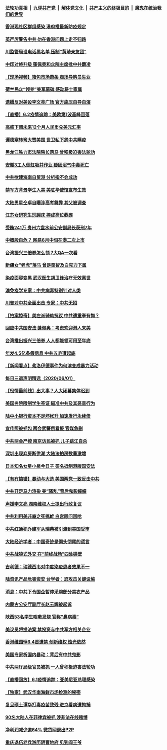 

####  [法轮功真相](../../../../basic/blob/master/README.md?t=06030031) &nbsp;|&nbsp; [九评共产党](../../../../9ping.md/blob/master/README.md?t=06030031) &nbsp;|&nbsp; [解体党文化](../../../../jtdwh.md/blob/master/README.md?t=06030031)  &nbsp;|&nbsp; [共产主义的终极目的](../../../../gczydzjmd.md/blob/master/README.md?t=06030031) &nbsp;|&nbsp; [魔鬼在统治我们的世界](../../../../mgztzwmdsj.md/blob/master/README.md?t=06030031) 

#### [香港现社区群组感染 港府推最新防疫规定](../pages/nsc413/n12155339.md?t=06030031) 

#### [英严厉警告中共 勿在香港问题上走不归路](../pages/nsc413/n12155666.md?t=06030031) 

#### [川监管局设电话黑名单 压制“黄琦亲友团”](../pages/nsc413/n12155759.md?t=06030031) 

#### [中印对峙升级 蓬佩奥和众院主席批中共霸凌](../pages/nsc413/n12155749.md?t=06030031) 

#### [【现场视频】箱包市场萧条 商场导购员失业](../pages/nsc413/n12155209.md?t=06030031) 

#### [荷兰民众“领养”美军墓碑 感动将士家属](../pages/nsc413/n12155273.md?t=06030031) 

#### [遗孀反对美设李文亮广场 官方施压自导自演](../pages/nsc413/n12155756.md?t=06030031) 


#### [【直播】6.2疫情追踪：美欧第1波高峰回落](../pages/nsc413/n12155245.md?t=06030031) 

#### [高盛下调未来12个月人民币兑美元汇率](../pages/nsc413/n12155274.md?t=06030031) 

#### [谭德塞转弯大赞美国 世卫私下怨中共瞒疫](../pages/nsc413/n12154952.md?t=06030031) 

#### [黑龙江铁力市法院院长落马 曾积极迫害法轮功](../pages/nsc413/n12154470.md?t=06030031) 

#### [安徽3工人倒虹吸井作业 疑因沼气中毒死亡](../pages/nsc413/n12155147.md?t=06030031) 

#### [中共欲建海南自贸港 分析指不会成功](../pages/nsc413/n12154448.md?t=06030031) 

#### [禁军方背景学生入美 美驻华使馆宣布生效](../pages/nsc413/n12155101.md?t=06030031) 

#### [大陆男星仝卓自曝涉高考舞弊 其父被调查](../pages/nsc413/n12154593.md?t=06030031) 

#### [江苏女研究生玩蹦床 摔成高位截瘫](../pages/nsc413/n12154760.md?t=06030031) 

#### [受贿241万 贵州六盘水前公安副局长获刑7年](../pages/nsc413/n12154221.md?t=06030031) 

#### [中概股自危？ 网易6月中旬在港二次上市](../pages/nsc413/n12153694.md?t=06030031) 

#### [台湾振兴三倍券怎么领 7大QA一次看](../pages/nsc413/n12154445.md?t=06030031) 

#### [新疆女“老虎”落马 曾是栗智及白克力下属](../pages/nsc413/n12154071.md?t=06030031) 

#### [染疫面容变黑 武汉医生胡卫锋治疗无效离世](../pages/nsc413/n12154150.md?t=06030031) 

#### [澳免疫学专家：中共病毒特别针对人类](../pages/nsc413/n12153796.md?t=06030031) 

#### [川普对中共全面出击 专家：中共无招](../pages/nsc413/n12151510.md?t=06030031) 

#### [【拍案惊奇】美左派骑劫抗议 中共遭重拳有悔？](../pages/nsc413/n12153942.md?t=06030031) 

#### [回应中共国安法 蓬佩奥：考虑欢迎港人来美](../pages/nsc413/n12153386.md?t=06030031) 

#### [台湾推出振兴三倍券 人人都能领可用至年底](../pages/nsc413/n12153923.md?t=06030031) 

#### [年发4.5亿条假信息 中共五毛遭起底](../pages/nsc413/n12153564.md?t=06030031) 

#### [【新闻看点】弗洛伊德事件为何演变成暴力活动](../pages/nsc413/n12153446.md?t=06030031) 

#### [每日三退声明精选（2020/06/01）](../pages/nsc413/n12153723.md?t=06030031) 

#### [【役情最前线】出大事？人大闭幕集体迟到](../pages/nsc413/n12153536.md?t=06030031) 

#### [美国务院限制学生签证 瞄准中共及其恶意行为](../pages/nsc413/n12153458.md?t=06030031) 

#### [陆中小银行资本不足坏帐升 加速发行永续债](../pages/nsc413/n12153556.md?t=06030031) 

#### [宣传照被抓包 两会武警倒看报 官媒急删](../pages/nsc413/n12153549.md?t=06030031) 

#### [中共两会严控 南京访民被抓 儿子跳江自杀](../pages/nsc413/n12153285.md?t=06030031) 

#### [深圳出现弃房断供潮 大陆法拍房数量激增](../pages/nsc413/n12153198.md?t=06030031) 

#### [日本知名女星小泉今日子 签名抵制港版国安法](../pages/nsc413/n12153202.md?t=06030031) 

#### [【有冇搞错】暴动与大选 美国两党一致反击中共](../pages/nsc413/n12153313.md?t=06030031) 

#### [中共开足马力渲染 美“骚乱”背后鬼影幢幢](../pages/nsc413/n12153120.md?t=06030031) 

#### [声援李文亮 湖南维权人士提出行政复议](../pages/nsc413/n12152742.md?t=06030031) 

#### [中共利用美非裔之死挑衅 白宫顾问回呛](../pages/nsc413/n12153261.md?t=06030031) 

#### [中共红通犯乔建军从瑞典被引渡到美国受审](../pages/nsc413/n12153258.md?t=06030031) 

#### [大陆经济学者：中国奇迹是彻头彻尾的谎言](../pages/nsc413/n12152933.md?t=06030031) 

#### [中共战狼式外交 在“前线战场”四处碰壁](../pages/nsc413/n12153069.md?t=06030031) 

#### [吉利德：瑞德西韦对中度染疫患者效果不一](../pages/nsc413/n12153075.md?t=06030031) 

#### [陆资讯产品危害资安 台学者：恐攻击关键设施](../pages/nsc413/n12152905.md?t=06030031) 

#### [消息：中共下令国企暂停采购部分美农产品](../pages/nsc413/n12153055.md?t=06030031) 

#### [内蒙古公安厅副厅长赵云辉被起诉](../pages/nsc413/n12152557.md?t=06030031) 

#### [陕西53名学生咳嗽发烧 官称“鼻病毒”](../pages/nsc413/n12152979.md?t=06030031) 

#### [美议员将提法案 禁投资与中共军方相关企业](../pages/nsc413/n12152737.md?t=06030031) 

#### [香港维园悼6.4首遭禁 创新维权 烛光依然](../pages/nsc413/n12152096.md?t=06030031) 

#### [美国专家析国内暴动：背后有中共鬼影](../pages/nsc413/n12152622.md?t=06030031) 

#### [中共两厅局级官员被抓 一人曾积极迫害法轮功](../pages/nsc413/n12152296.md?t=06030031) 

#### [【直播回放】6.1疫情追踪：亚美尼亚总理感染](../pages/nsc413/n12152501.md?t=06030031) 


#### [【独家】武汉华南海鲜市场检测的秘密](../pages/nsc413/n12150755.md?t=06030031) 

#### [复旦硕士谭华打毒疫苗致残 进京看病遭拘捕](../pages/nsc413/n12152713.md?t=06030031) 

#### [90名大陆人在菲律宾被抓 涉非法在线赌博](../pages/nsc413/n12152506.md?t=06030031) 

#### [净利润减少逾64% 微贷网退出P2P](../pages/nsc413/n12151849.md?t=06030031) 

#### [重庆退伍老兵游历阴曹地府 见到阎王爷](../pages/nsc413/n12149532.md?t=06030031) 

